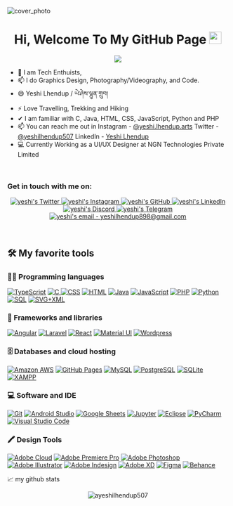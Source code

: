 ![cover_photo](https://github.com/yeshilhendup507)

<h1 align="center">Hi, Welcome To My GitHub Page <img src="https://media.giphy.com/media/hvRJCLFzcasrR4ia7z/giphy.gif" width="28"> </h1>

<p align="center">
  <a href="https://github.com/yeshilhendup507"><img src="https://readme-typing-svg.herokuapp.com/?lines=UIUX+Designer;On+My+Developer+Journey;I+Do+A+Bit+Of+Front-end;I+Do+A+Graphic+Design+Too&center=true&width=380&height=45"></a>
</p>

- 💬 I am Tech Enthuists, 
- 📫 I do Graphics Design, Photography/Videography, and Code.
- 😄 Yeshi Lhendup / ཡེ་ཤེས་ལྷུན་གྲུབ།
- ⚡ Love Travelling, Trekking and Hiking
- ✔  I am familiar with C, Java, HTML, CSS, JavaScript,  Python and PHP
- 📫 You can reach me out in Instagram - [@yeshi.lhendup.arts](https://www.instagram.com/yeshi.lhendup.arts/)  Twitter - [@yeshilhendup507](https://twitter.com/yeshilhendup507) LinkedIn - [Yeshi Lhendup](https://www.linkedin.com/in/yeshi-lhendup-70b85a114/)
- 💻 Currently Working as a UI/UX Designer at NGN Technologies Private Limited

<br />


### Get in touch with me on: ###

<p align="center">
 <a href="https://twitter.com/yeshilhendup507" target="_blank">
  <img src="https://img.shields.io/badge/Twitter-1DA1F2?style=for-the-badge&logo=twitter&logoColor=white" alt="yeshi's Twitter" />     
 </a>
 <a href="https://www.instagram.com/yeshi.lhendup.arts/" target="_blank">
  <img src="https://img.shields.io/badge/Instagram-E4405F?style=for-the-badge&logo=instagram&logoColor=white" alt="yeshi's Instagram" />    
 </a>
 <a href="https://github.com/yeshilhendup507" target="_blank">
  <img src="https://img.shields.io/badge/GitHub-171515?style=for-the-badge&logo=github&logoColor=white" alt="yeshi's GitHub" />    
 </a>
 <a href="https://www.linkedin.com/in/yeshi-lhendup-70b85a114/" target="_blank">
  <img src="https://img.shields.io/badge/linkedIn-0072b1?style=for-the-badge&logo=linkedin&logoColor=white" alt="yeshi's LinkedIn" />    
 </a>
 <a href="https://discord.com/users/Yeshi hendup6290" target="_blank">
  <img src="https://img.shields.io/badge/discord-7289DA?style=for-the-badge&logo=Discord&logoColor=white" alt="yeshi's Discord" />    
 </a>
 <a href="https://t.me/Yeshilhendup507" target="_blank">
  <img src="https://img.shields.io/badge/Telegram-2CA5E0?style=for-the-badge&logo=telegram&logoColor=white" alt="yeshi's Telegram" />    
 </a>

 <a href="mailto:yeshilhendup898@gmail.com" target="_blank">
  <img src="https://img.shields.io/badge/email-3357C0?style=for-the-badge&logo=gmail&logoColor=white" alt="yeshi's email - yeshilhendup898@gmail.com" />    
 </a>
</p>

<br/>


## 🛠️ My favorite tools

### 👨‍💻 Programming languages

<p>
    <a href="#"><img alt="TypeScript" src="https://img.shields.io/badge/TypeScript-007ACC?style=for-the-badge&logo=typescript&logoColor=white"></a>
      <a href="#"><img alt="C" src="https://img.shields.io/badge/C-00599C?style=for-the-badge&logo=c&logoColor=white">     </a>    
    <a href="#"><img alt="CSS" src="https://img.shields.io/badge/CSS3-1572B6?style=for-the-badge&logo=css3&logoColor=white"></a>    
    <a href="#"><img alt="HTML" src="https://img.shields.io/badge/HTML5-E34F26?style=for-the-badge&logo=html5&logoColor=white"></a>
    <a href="#"><img alt="Java" src="https://img.shields.io/badge/Java-ED8B00?style=for-the-badge&logo=java&logoColor=white"></a>
    <a href="#"><img alt="JavaScript" src="https://img.shields.io/badge/JavaScript-323330?style=for-the-badge&logo=javascript&logoColor=F7DF1E"></a>    
    <a href="#"><img alt="PHP" src="https://img.shields.io/badge/PHP-777BB4?style=for-the-badge&logo=php&logoColor=white"></a>
    <a href="#"><img alt="Python" src="https://img.shields.io/badge/Python-FFD43B?style=for-the-badge&logo=python&logoColor=green"></a>   
    <a href="#"><img alt="SQL" src="https://img.shields.io/badge/SQL%20-%23025E8C.svg?logo=amazon-dynamodb&logoColor=white"></a>
    <a href="#"><img alt="SVG+XML" src="https://img.shields.io/badge/SVG%2BXML%20-%23e0982c.svg?logo=svg&logoColor=white"></a>
</p>


### 🧰 Frameworks and libraries

<p>
    <a href="#"><img alt="Angular" src="https://img.shields.io/badge/Angular-DD0031?style=for-the-badge&logo=angular&logoColor=white"></a>
    <a href="#"><img alt="Laravel" src="https://img.shields.io/badge/Laravel-FF2D20?style=for-the-badge&logo=laravel&logoColor=white"></a>
    <a href="#"><img alt="React" src="https://img.shields.io/badge/React-20232A?style=for-the-badge&logo=react&logoColor=61DAFB"></a>
    <a href="#"><img alt="Material UI" src="https://img.shields.io/badge/Material%20UI-007FFF?style=for-the-badge&logo=mui&logoColor=white"></a>
    <a href="#"><img alt="Wordpress" src="https://img.shields.io/badge/Wordpress-21759B?style=for-the-badge&logo=wordpress&logoColor=white"></a>
</p>

### 🗄️ Databases and cloud hosting

<p>
    <a href="#"><img alt="Amazon AWS" src="https://img.shields.io/badge/Amazon_AWS-FF9900?style=for-the-badge&logo=amazonaws&logoColor=white"></a>
    <a href="#"><img alt="GitHub Pages" src="https://img.shields.io/badge/GitHub_Actions-2088FF?style=for-the-badge&logo=github-actions&logoColor=white"></a>
    <a href="#"><img alt="MySQL" src="https://img.shields.io/badge/MySQL-005C84?style=for-the-badge&logo=mysql&logoColor=white"></a>
    <a href="#"><img alt="PostgreSQL" src ="https://img.shields.io/badge/PostgreSQL-316192?style=for-the-badge&logo=postgresql&logoColor=white"></a>
    <a href="#"><img alt="SQLite" src ="https://img.shields.io/badge/SQLite-07405E?style=for-the-badge&logo=sqlite&logoColor=white"></a>
    <a href="#"><img alt="XAMPP" src ="https://img.shields.io/badge/Xampp-F37623?style=for-the-badge&logo=xampp&logoColor=white"></a>
 
</p>

### 💻 Software and IDE
<p>
    <a href="#"><img alt="Git" src="https://img.shields.io/badge/GIT-E44C30?style=for-the-badge&logo=git&logoColor=white"></a>
    <a href="#"><img alt="Android Studio" src="https://img.shields.io/badge/Android_Studio-3DDC84?style=for-the-badge&logo=android-studio&logoColor=white"></a>
    <a href="#"><img alt="Google Sheets" src="https://img.shields.io/badge/Google%20Sheets-34A853?style=for-the-badge&logo=google-sheets&logoColor=white"></a>
    <a href="#"><img alt="Jupyter" src="https://img.shields.io/badge/Jupyter-F37626.svg?&style=for-the-badge&logo=Jupyter&logoColor=white"></a>
     <a href="#"><img alt="Eclipse" src="https://img.shields.io/badge/Eclipse-2C2255?style=for-the-badge&logo=eclipse&logoColor=white"></a>
     <a href="#"><img alt="PyCharm" src="https://img.shields.io/badge/PyCharm-000000.svg?&style=for-the-badge&logo=PyCharm&logoColor=white"></a>
    <a href="#"><img alt="Visual Studio Code" src="https://img.shields.io/badge/Visual_Studio_Code-0078D4?style=for-the-badge&logo=visual%20studio%20code&logoColor=white"></a>
</p>

### 🖍 Design Tools
<p>
  <a href="#"><img alt="Adobe Cloud" src="https://img.shields.io/badge/Adobe%20Creative%20Cloud-DA1F26?style=for-the-badge&logo=Adobe%20Creative%20Cloud&logoColor=white"></a>
  <a href="#"><img alt="Adobe Premiere Pro" src="https://img.shields.io/badge/Adobe%20Premiere%20Pro-9999FF?style=for-the-badge&logo=Adobe%20Premiere%20Pro&logoColor=white"></a>
    <a href="#"><img alt="Adobe Photoshop" src="https://img.shields.io/badge/Adobe%20Photoshop-31A8FF?style=for-the-badge&logo=Adobe%20Photoshop&logoColor=black"></a>
    <a href="#"><img alt="Adobe Illustrator" src="https://img.shields.io/badge/Adobe%20Illustrator-FF9A00?style=for-the-badge&logo=adobe%20illustrator&logoColor=white"></a>
    <a href="#"><img alt="Adobe Indesign" src="https://img.shields.io/badge/Adobe%20InDesign-FF3366?style=for-the-badge&logo=Adobe%20InDesign&logoColor=white"></a>
    <a href="#"><img alt="Adobe XD" src="https://img.shields.io/badge/Adobe%20XD-470137?style=for-the-badge&logo=Adobe%20XD&logoColor=#FF61F6"></a>
    <a href="#"><img alt="Figma" src="https://img.shields.io/badge/Figma-F24E1E?style=for-the-badge&logo=figma&logoColor=white"></a>
    <a href="#"><img alt="Behance" src="https://img.shields.io/badge/-Behance-blue?style=for-the-badge&logo=behance&logoColor=white"></a>
 <p>
📈 my github stats
<p align="center"> <img src="https://github-readme-stats.vercel.app/api?username=yeshilhendup507&show_icons=true&theme=gotham" alt="ayeshilhendup507" />
